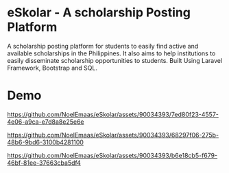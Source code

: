 # eSkolar - A scholarship Posting Platform
A scholarship posting platform for students to easily find active and available scholarships in the Philippines. It also aims to help institutions to easily disseminate scholarship opportunities to students. Built Using Laravel Framework, Bootstrap and SQL.


# Demo
https://github.com/NoelEmaas/eSkolar/assets/90034393/7ed80f23-4557-4e06-a9ca-e7d8a8e25e6e

https://github.com/NoelEmaas/eSkolar/assets/90034393/68297f06-275b-48b6-9bd6-3100b4281100

https://github.com/NoelEmaas/eSkolar/assets/90034393/b6e18cb5-f679-46bf-81ee-37663cba5df4

